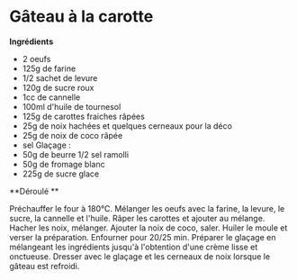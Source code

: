 # Gâteau à la carotte

**Ingrédients**  

* 2 oeufs
* 125g de farine
* 1/2 sachet de levure
* 120g de sucre roux
* 1cc de cannelle
* 100ml d'huile de tournesol
* 125g de carottes fraiches râpées
* 25g de noix hachées et quelques cerneaux pour la déco
* 25g de noix de coco râpée
* sel
Glaçage :
* 50g de beurre 1/2 sel ramolli
* 50g de fromage blanc
* 225g de sucre glace

**Déroulé **  

Préchauffer le four à 180°C.
Mélanger les oeufs avec la farine, la levure, le sucre, la cannelle et l'huile.
Râper les carottes et ajouter au mélange.
Hacher les noix, mélanger.
Ajouter la noix de coco, saler.
Huiler le moule et verser la préparation.
Enfourner pour 20/25 min.
Préparer le glaçage en mélangeant les ingrédients jusqu'à l'obtention d'une crème lisse et onctueuse.
Dresser avec le glaçage et les cerneaux de noix lorsque le gâteau est refroidi.

